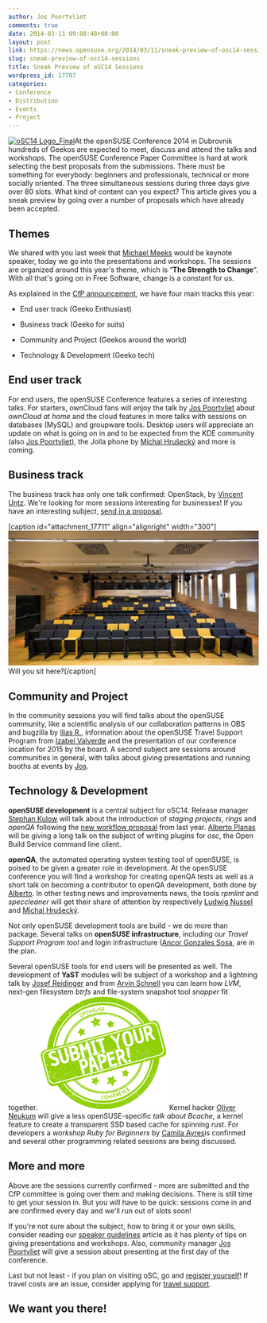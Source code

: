 ```yaml
---
author: Jos Poortvliet
comments: true
date: 2014-03-11 09:00:48+00:00
layout: post
link: https://news.opensuse.org/2014/03/11/sneak-preview-of-osc14-sessions/
slug: sneak-preview-of-osc14-sessions
title: Sneak Preview of oSC14 Sessions
wordpress_id: 17707
categories:
- Conference
- Distribution
- Events
- Project
---
```


[![oSC14 Logo_Final](//news.opensuse.org/wp-content/uploads/2014/01/Logo_Final.png)](//news.opensuse.org/wp-content/uploads/2014/01/Logo_Final.png)At the openSUSE Conference 2014 in Dubrovnik hundreds of Geekos are expected to meet, discuss and attend the talks and workshops. The openSUSE Conference Paper Committee is hard at work selecting the best proposals from the submissions. There must be something for everybody: beginners and professionals, technical or more socially oriented. The three simultaneous sessions during three days give over 80 slots. What kind of content can you expect? This article gives you a sneak preview by going over a number of proposals which have already been accepted.<!-- more -->



## Themes


We shared with you last week that [Michael Meeks](https://news.opensuse.org/2014/03/05/osc14-keynote-confirmed-more-awesome-coming/) would be keynote speaker, today we go into the presentations and workshops. The sessions are organized around this year's theme, which is “**The Strength to Change**“. With all that's going on in Free Software, change is a constant for us.

As explained in the [CfP announcement](https://news.opensuse.org/2014/01/29/osc14-cfp-and-registration-open/), we have four main tracks this year:



	
  * End user track (Geeko Enthusiast)

	
  * Business track (Geeko for suits)

	
  * Community and Project (Geekos around the world)

	
  * Technology & Development (Geeko tech)







## End user track


For end users, the openSUSE Conference features a series of interesting talks. For starters, ownCloud fans will enjoy the talk by [Jos Poortvliet](//blog.jospoortvliet.com) about _ownCloud at home_ and the cloud features in more talks with sessions on databases (MySQL) and groupware tools. Desktop users will appreciate an update on what is going on in and to be expected from the KDE community (also [Jos Poortvliet](//blog.jospoortvliet.com)), the Jolla phone by [Michal Hrušecký](//michal.hrusecky.net/) and more is coming.



## Business track


The business track has only one talk confirmed: OpenStack, by [Vincent Untz](//www.vuntz.net/). We're looking for more sessions interesting for businesses! If you have an interesting subject, [send in a proposal](https://conference.opensuse.org/osem/conference/osc14/proposal).

[caption id="attachment_17711" align="alignright" width="300"]![Still empty conference room](/wp-content/uploads/2014/03/conference-room.jpg)Will you sit here?[/caption]


## Community and Project


In the community sessions you will find talks about the openSUSE community, like a scientific analysis of our collaboration patterns in OBS and bugzilla by [Ilias R.](//zoumpis.wordpress.com/), information about the openSUSE Travel Support Program from [Izabel Valverde](//en.opensuse.org/User:Izabelvalverde) and the presentation of our conference location for 2015 by the board. A second subject are sessions around communities in general, with talks about giving presentations and running booths at events by [Jos](//blog.jospoortvliet.com).



## Technology & Development


**openSUSE development** is a central subject for oSC14. Release manager [Stephan Kulow](https://plus.google.com/+StephanKulow/) will talk about the introduction of _staging projects_, _rings_ and _openQA_ following the [new workflow proposal](//lists.opensuse.org/opensuse-factory/2013-11/msg00920.html) from last year. [Alberto Planas](https://twitter.com/a_planas) will be giving a long talk on the subject of writing plugins for _osc_, the Open Build Service command line client.

**openQA**, the automated operating system testing tool of openSUSE, is poised to be given a greater role in development. At the openSUSE conference you will find a workshop for creating openQA tests as well as a short talk on becoming a contributor to openQA development, both done by [Alberto](https://twitter.com/a_planas). In other testing news and improvements news, the tools _rpmlint_ and _speccleaner_ will get their share of attention by respectively [Ludwig Nussel](//users.suse.com/~lnussel/) and [Michal Hrušecký](//michal.hrusecky.net/).

Not only openSUSE development tools are build - we do more than package. Several talks on **openSUSE infrastructure**, including our _Travel Support Program tool_ and login infrastructure ([Ancor Gonzales Sosa](https://github.com/ancorgs), are in the plan.

Several openSUSE tools for end users will be presented as well. The development of **YaST** modules will be subject of a workshop and a lightning talk by [Josef Reidinger](https://github.com/jreidinger) and from [Arvin Schnell](//arvin.schnell-web.net/) you can learn how _LVM_, next-gen filesystem _btrfs_ and file-system snapshot tool _snapper_ fit together.
[![click to submit a talk!](/wp-content/uploads/2014/01/submit_paper.png)](https://conference.opensuse.org/osem/conference/osc14/proposal)
Kernel hacker [Oliver Neukum](//www.kernelhub.org/?p=7&dev=932&mbox_type=1) will give a less openSUSE-specific _talk about Bcache_, a kernel feature to create a transparent SSD based cache for spinning rust. For developers a _workshop Ruby for Beginners_ by [Camila Ayres](//camilasan.com/)is confirmed and several other programming related sessions are being discussed.



## More and more


Above are the sessions currently confirmed - more are submitted and the CfP committee is going over them and making decisions. There is still time to get your session in. But you will have to be quick: sessions come in and are confirmed every day and we'll run out of slots soon!

If you're not sure about the subject, how to bring it or your own skills, consider reading our [speaker guidelines](//en.opensuse.org/openSUSE:Conference_speaker_guidelines) article as it has plenty of tips on giving presentations and workshops. Also, community manager [Jos Poortvliet](//blog.jospoortvliet.com) will give a session about presenting at the first day of the conference.

Last but not least - if you plan on visiting oSC, go and [register yourself](https://conference.opensuse.org/osem/conference/osc14/register)! If travel costs are an issue, consider applying for [travel support](https://news.opensuse.org/2014/02/24/osc14-the-opensuse-travel-support-is-open/).



## We want you there!

